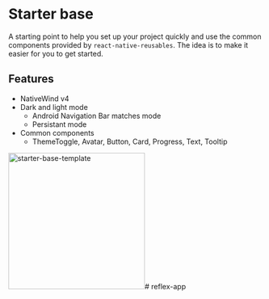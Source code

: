 # Starter base

A starting point to help you set up your project quickly and use the common components provided by `react-native-reusables`. The idea is to make it easier for you to get started.

## Features

- NativeWind v4
- Dark and light mode
    - Android Navigation Bar matches mode
    - Persistant mode
- Common components
    - ThemeToggle, Avatar, Button, Card, Progress, Text, Tooltip

<img src="https://github.com/mrzachnugent/react-native-reusables/assets/63797719/42c94108-38a7-498b-9c70-18640420f1bc"
     alt="starter-base-template"
     style="width:270px;" /># reflex-app
